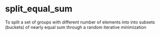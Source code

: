 # split_equal_sum
To split a set of groups with different number of elements into into subsets (buckets) of nearly equal sum through a random iterative minimization
